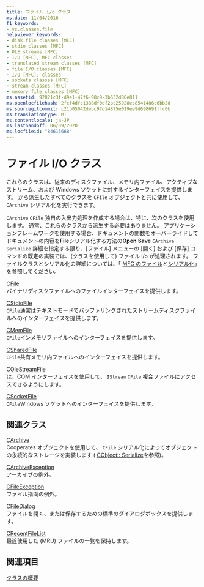 ```yaml
---
title: ファイル i/o クラス
ms.date: 11/04/2016
f1_keywords:
- vc.classes.file
helpviewer_keywords:
- disk file classes [MFC]
- stdio classes [MFC]
- OLE streams [MFC]
- I/O [MFC], MFC classes
- translated stream classes [MFC]
- file I/O classes [MFC]
- I/O [MFC], classes
- sockets classes [MFC]
- stream classes [MFC]
- memory file classes [MFC]
ms.assetid: 92821c3f-d9e1-47f6-98c9-3b632d86e811
ms.openlocfilehash: 2fcf4dfc1388df0df2bc25928ec8541486c6bb2d
ms.sourcegitcommit: c21b05042debc97d14875e019ee9d698691ffc0b
ms.translationtype: MT
ms.contentlocale: ja-JP
ms.lasthandoff: 06/09/2020
ms.locfileid: "84615668"
---
```

# <a name="file-io-classes"></a>ファイル I/O クラス

これらのクラスは、従来のディスクファイル、メモリ内ファイル、アクティブなストリーム、および Windows ソケットに対するインターフェイスを提供します。 から派生したすべてのクラスを `CFile` オブジェクトと共に使用して、 `CArchive` シリアル化を実行できます。

`CArchive` `CFile` 独自の入出力処理を作成する場合は、特に、次のクラスを使用します。 通常、これらのクラスから派生する必要はありません。 アプリケーションフレームワークを使用する場合、ドキュメントの関数をオーバーライドしてドキュメントの内容を**File**シリアル化する方法の**Open** **Save** `CArchive` `Serialize` 詳細を指定する限り、[ファイル] メニューの [開く] および [保存] コマンドの既定の実装では、(クラスを使用して) ファイル i/o が処理されます。 ファイルクラスとシリアル化の詳細については、「 [MFC のファイル](files-in-mfc.md)と[シリアル化](serialization-in-mfc.md)」を参照してください。

[CFile](reference/cfile-class.md)<br/>
バイナリディスクファイルへのファイルインターフェイスを提供します。

[CStdioFile](reference/cstdiofile-class.md)<br/>
`CFile`通常はテキストモードでバッファリングされたストリームディスクファイルへのインターフェイスを提供します。

[CMemFile](reference/cmemfile-class.md)<br/>
`CFile`インメモリファイルへのインターフェイスを提供します。

[CSharedFile](reference/csharedfile-class.md)<br/>
`CFile`共有メモリ内ファイルへのインターフェイスを提供します。

[COleStreamFile](reference/colestreamfile-class.md)<br/>
は、COM インターフェイスを使用して、 `IStream` `CFile` 複合ファイルにアクセスできるようにします。

[CSocketFile](reference/csocketfile-class.md)<br/>
`CFile`Windows ソケットへのインターフェイスを提供します。

## <a name="related-classes"></a>関連クラス

[CArchive](reference/carchive-class.md)<br/>
Cooperates オブジェクトを使用して、 `CFile` シリアル化によってオブジェクトの永続的なストレージを実装します ( [CObject:: Serialize](reference/cobject-class.md#serialize)を参照)。

[CArchiveException](reference/carchiveexception-class.md)<br/>
アーカイブの例外。

[CFileException](reference/cfileexception-class.md)<br/>
ファイル指向の例外。

[CFileDialog](reference/cfiledialog-class.md)<br/>
ファイルを開く、または保存するための標準のダイアログボックスを提供します。

[CRecentFileList](reference/crecentfilelist-class.md)<br/>
最近使用した (MRU) ファイルの一覧を保持します。

## <a name="see-also"></a>関連項目

[クラスの概要](class-library-overview.md)
